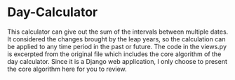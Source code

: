 # Day-Calculator
This calculator can give out the sum of the intervals between multiple dates. It considered the changes brought by the leap years, so the calculation can be applied to any time period in the past or future. The code in the views.py is excerpted from the original file which includes the core algorithm of the day calculator. Since it is a Django web application, I only choose to present the core algorithm here for you to review.
